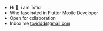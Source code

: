 - Hi 👋, i am Tofid
- Who fascinated in Flutter Mobile Developer
- Open for collaboration
- Inbox me toviddd@gmail.com
